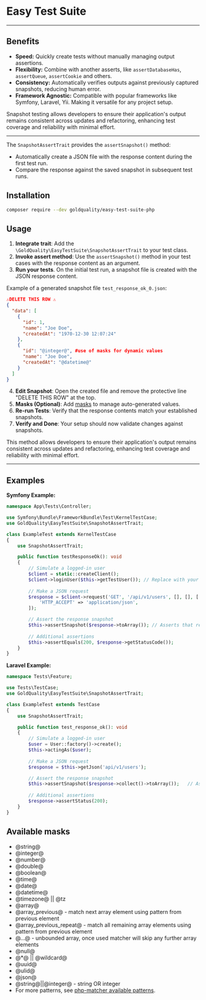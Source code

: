 # Easy Test Suite

___
## Benefits

- **Speed:** Quickly create tests without manually managing output assertions.
- **Flexibility:** Combine with another asserts, like `assertDatabaseHas`, `assertQueue`, `assertCookie` and others.
- **Consistency:** Automatically verifies outputs against previously captured snapshots, reducing human error.
- **Framework Agnostic:** Compatible with popular frameworks like Symfony, Laravel, Yii. Making it versatile for any project setup.

Snapshot testing allows developers to ensure their application's output remains consistent across updates and refactoring, enhancing test coverage and reliability with minimal effort.

___

The `SnapshotAssertTrait` provides the `assertSnapshot()` method:
- Automatically create a JSON file with the response content during the first test run.
- Compare the response against the saved snapshot in subsequent test runs.


## Installation

```bash
composer require --dev goldquality/easy-test-suite-php
```


## Usage

1. **Integrate trait**: Add the `\GoldQuality\EasyTestSuite\SnapshotAssertTrait` to your test class.
2. **Invoke assert method**: Use the `assertSnapshot()` method in your test cases with the response content as an argument.
3. **Run your tests**. On the initial test run, a snapshot file is created with the JSON response content.  

Example of a generated snapshot file `test_response_ok_0.json`:
```JSON
⚠️DELETE THIS ROW ⚠️
{
  "data": [
    {
      "id": 1,
      "name": "Joe Doe",
      "createdAt": "1970-12-30 12:07:24"
    },
    {
      "id": "@integer@", #use of masks for dynamic values
      "name": "Joe Doe",
      "createdAt": "@datetime@"
    }
  ]
}
```
4. **Edit Snapshot**: Open the created file and remove the protective line "DELETE THIS ROW" at the top.
5. **Masks (Optional)**: Add [masks](#available-masks) to manage auto-generated values. 
6. **Re-run Tests**: Verify that the response contents match your established snapshots.
7. **Verify and Done**: Your setup should now validate changes against snapshots.

This method allows developers to ensure their application's output remains consistent across updates and refactoring, enhancing test coverage and reliability with minimal effort.
___
## Examples

**Symfony Example:**
```php
namespace App\Tests\Controller;

use Symfony\Bundle\FrameworkBundle\Test\KernelTestCase;
use GoldQuality\EasyTestSuite\SnapshotAssertTrait;

class ExampleTest extends KernelTestCase
{
    use SnapshotAssertTrait;

    public function testResponseOk(): void
    {
        // Simulate a logged-in user
        $client = static::createClient();
        $client->loginUser($this->getTestUser()); // Replace with your method to fetch a test user
        
        // Make a JSON request
        $response = $client->request('GET', '/api/v1/users', [], [], [
            'HTTP_ACCEPT' => 'application/json',
        ]);

        // Assert the response snapshot
        $this->assertSnapshot($response->toArray()); // Asserts that response content matches the test_response_ok_0.json
        
        // Additional assertions
        $this->assertEquals(200, $response->getStatusCode());
    }
}
```

**Laravel Example:**
```php
namespace Tests\Feature;

use Tests\TestCase;
use GoldQuality\EasyTestSuite\SnapshotAssertTrait;

class ExampleTest extends TestCase
{
    use SnapshotAssertTrait;

    public function test_response_ok(): void
    {
        // Simulate a logged-in user
        $user = User::factory()->create();
        $this->actingAs($user);
        
        // Make a JSON request
        $response = $this->getJson('api/v1/users');

        // Assert the response snapshot
        $this->assertSnapshot($response->collect()->toArray());   // Asserts that response content matches the test_response_ok_0.json
        
        // Additional assertions
        $response->assertStatus(200);
    }
}
```

## Available masks
- @string@
- @integer@
- @number@
- @double@
- @boolean@
- @time@
- @date@
- @datetime@
- @timezone@ || @tz
- @array@
- @array_previous@ - match next array element using pattern from previous element
- @array_previous_repeat@ - match all remaining array elements using pattern from previous element
- @...@ - unbounded array, once used matcher will skip any further array elements
- @null@
- @*@ || @wildcard@
- @uuid@
- @ulid@
- @json@
- @string@||@integer@ - string OR integer
- For more patterns, see [php-matcher available patterns](https://github.com/coduo/php-matcher#available-patterns).

